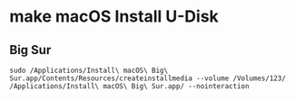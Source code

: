 # make macOS Install U-Disk
## Big Sur
```shell
sudo /Applications/Install\ macOS\ Big\ Sur.app/Contents/Resources/createinstallmedia --volume /Volumes/123/ /Applications/Install\ macOS\ Big\ Sur.app/ --nointeraction
```
